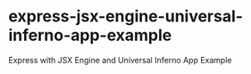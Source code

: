 # express-jsx-engine-universal-inferno-app-example
Express with JSX Engine and Universal Inferno App Example
